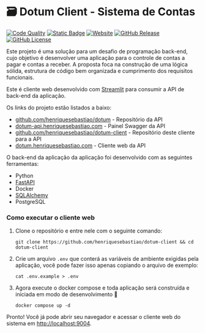 # 🗃️ Dotum Client - Sistema de Contas

[![Code Quality](https://github.com/henriquesebastiao/dotum-client/actions/workflows/code-quality.yml/badge.svg)](https://github.com/henriquesebastiao/dotum-client/actions/workflows/code-quality.yml)
[![Static Badge](https://img.shields.io/badge/status-stable-%232FBF50)](https://github.com/henriquesebastiao/dotum-client/)
[![Website](https://img.shields.io/website?url=https%3A%2F%2Fdotum-web.henriquesebastiao.com%2F)](https://dotum-web.henriquesebastiao.com/)
[![GitHub Release](https://img.shields.io/github/v/release/henriquesebastiao/dotum-client?color=blue)](https://github.com/henriquesebastiao/dotum-client/releases)
[![GitHub License](https://img.shields.io/github/license/henriquesebastiao/dotum-client?color=blue)](https://github.com/henriquesebastiao/dotum-client/blob/main/LICENSE)

Este projeto é uma solução para um desafio de programação back-end, cujo objetivo é desenvolver uma aplicação para o controle de contas a pagar e contas a receber. A proposta foca na construção de uma lógica sólida, estrutura de código bem organizada e cumprimento dos requisitos funcionais.

Este é cliente web desenvolvido com [Streamlit](https://streamlit.io/) para consumir a API de back-end da aplicação.

Os links do projeto estão listados a baixo:

- [github.com/henriquesebastiao/dotum](https://github.com/henriquesebastiao/dotum) - Repositório da API
- [dotum-api.henriquesebastiao.com](https://dotum-api.henriquesebastiao.com) - Painel Swagger da API
- [github.com/henriquesebastiao/dotum-client](https://github.com/henriquesebastiao/dotum-client) - Repositório deste cliente para a API
- [dotum.henriquesebastiao.com](https://dotum.henriquesebastiao.com) - Cliente web da API

O back-end da aplicação da aplicação foi desenvolvido com as seguintes ferramentas:

- Python
- [FastAPI](https://fastapi.tiangolo.com/)
- Docker
- [SQLAlchemy](https://www.sqlalchemy.org/)
- PostgreSQL

### Como executar o cliente web

1. Clone o repositório e entre nele com o seguinte comando:

    ```shell
    git clone https://github.com/henriquesebastiao/dotum-client && cd dotum-client
    ```

2. Crie um arquivo `.env` que conterá as variáveis de ambiente exigidas pela aplicação, você pode fazer isso apenas copiando o arquivo de exemplo:

    ```shell
    cat .env.example > .env
    ```

3. Agora execute o docker compose e toda aplicação será construída e iniciada em modo de desenvolvimento 🚀

    ```shell
    docker compose up -d
    ```

Pronto! Você já pode abrir seu navegador e acessar o cliente web do sistema em [http://localhost:9004](http://localhost:9004).
